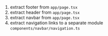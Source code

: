 1. extract footer from `app/page.tsx`
2. extract header from `app/page.tsx`
3. extract navbar from `app/page.tsx`
4. extract navigation links to a separate module `components/navbar/navigation.ts`
